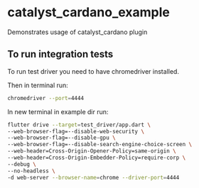 # catalyst_cardano_example

Demonstrates usage of catalyst_cardano plugin

## To run integration tests

To run test driver you need to have chromedriver installed.

Then in terminal run:

```bash
chromedriver --port=4444
```

In new terminal in example dir run:

```bash
flutter drive --target=test_driver/app.dart \
--web-browser-flag=--disable-web-security \
--web-browser-flag=--disable-gpu \
--web-browser-flag=--disable-search-engine-choice-screen \
--web-header=Cross-Origin-Opener-Policy=same-origin \
--web-header=Cross-Origin-Embedder-Policy=require-corp \
--debug \
--no-headless \
-d web-server --browser-name=chrome --driver-port=4444
```
